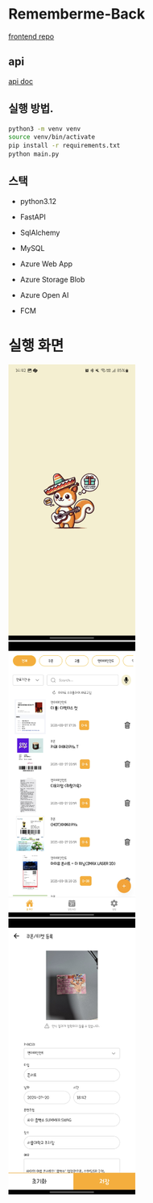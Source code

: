 # Rememberme-Back

[frontend repo](https://github.com/cocorememberme/frontend)

## api
[api doc](https://cocorememberme.azurewebsites.net/docs)

## 실행 방법.

```bash
python3 -m venv venv
source venv/bin/activate
pip install -r requirements.txt
python main.py
```

## 스택

- python3.12
- FastAPI
- SqlAlchemy
- MySQL

- Azure Web App
- Azure Storage Blob
- Azure Open AI

- FCM

# 실행 화면
<img src="./capture/0.jpg" alt="Rememberme Back" width="50%">
<img src="./capture/4.jpg" alt="Rememberme Back" width="50%">
<img src="./capture/12.jpg" alt="Rememberme Back" width="50%">

